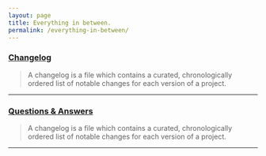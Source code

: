 ```yaml
---
layout: page
title: Everything in between.
permalink: /everything-in-between/
---
```


### [Changelog][url-changelog]

> A changelog is a file which contains a curated, chronologically ordered list of notable changes for each version of a project.

***

### [Questions & Answers][url-qa]

> A changelog is a file which contains a curated, chronologically ordered list of notable changes for each version of a project.

***


[url-changelog]: ../changelog/
[url-qa]: ../questions-answered/